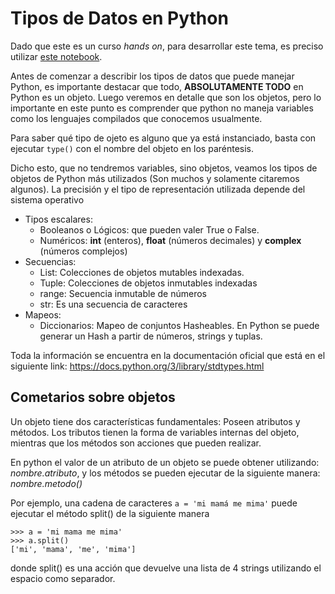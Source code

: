 # Tipos de Datos en Python

Dado que este es un curso _hands on_, para desarrollar este tema, es preciso utilizar [este notebook](./2.1-tipos-de-datos.ipynb). 

Antes de comenzar a describir los tipos de datos que puede manejar Python, es importante destacar que todo, **ABSOLUTAMENTE TODO** en Python es un objeto. Luego veremos en detalle que son los objetos, pero lo importante en este punto es comprender que python no maneja variables como los lenguajes compilados que conocemos usualmente.

Para saber qué tipo de ojeto es alguno que ya está instanciado, basta con ejecutar ```type()``` con el nombre del objeto en los paréntesis.

Dicho esto, que no tendremos variables, sino objetos, veamos los tipos de objetos de Python más utilizados (Son muchos y solamente citaremos algunos). La precisión y el tipo de representación utilizada depende del sistema operativo 

* Tipos escalares: 
    *   Booleanos o Lógicos: que pueden valer True o False.
    *   Numéricos: **int** (enteros), **float** (números decimales) y **complex** (números complejos)
* Secuencias:
    *   List: Colecciones de objetos mutables indexadas.
    *   Tuple: Colecciones de objetos inmutables indexadas
    *   range: Secuencia inmutable de números
    *   str: Es una secuencia de caracteres
* Mapeos:
    * Diccionarios: Mapeo de conjuntos Hasheables. En Python se puede generar un Hash a partir de números, strings y tuplas.


Toda la información se encuentra en la documentación oficial que está en el siguiente link: https://docs.python.org/3/library/stdtypes.html

## Cometarios sobre objetos
Un objeto tiene dos características fundamentales: Poseen atributos y métodos. Los tributos tienen la forma de variables internas del objeto, mientras que los métodos son acciones que pueden realizar. 

En python el valor de un atributo de un objeto se puede obtener utilizando: _nombre.atributo_, y los métodos se pueden ejecutar de la siguiente manera: _nombre.metodo()_

Por ejemplo, una cadena de caracteres ```a = 'mi mamá me mima'``` puede ejecutar el método split() de la siguiente manera
```
>>> a = 'mi mama me mima'
>>> a.split()
['mi', 'mama', 'me', 'mima']
```
donde split() es una acción que devuelve una lista de 4 strings utilizando el espacio como separador.

